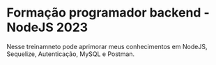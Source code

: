 # Formação programador backend - NodeJS 2023

Nesse treinamneto pode aprimorar meus conhecimentos em NodeJS, Sequelize, Autenticação, MySQL e Postman.
